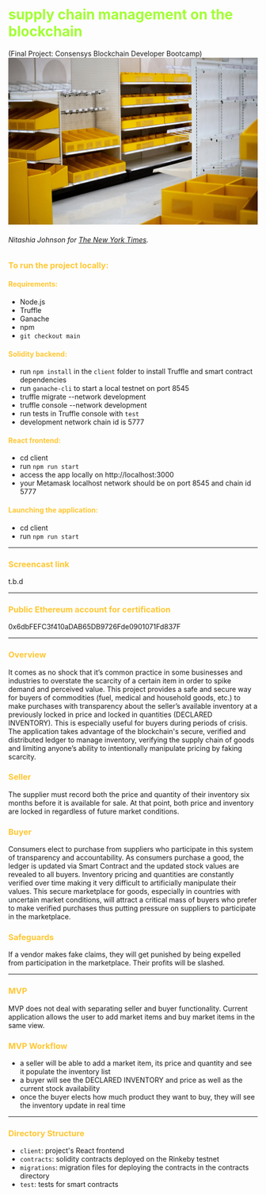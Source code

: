 
**<h1 style="color:#A2FF33">supply chain management on the blockchain</h1>**
(Final Project: Consensys Blockchain Developer Bootcamp)<br>
<img src="assets/00Shortages-1-superJumbo.jpeg" alt="Empty Shelves at Target" width="700"/><em><h6>Nitashia Johnson for [The New York Times](https://www.nytimes.com/2021/06/01/business/coronavirus-global-shortages.html). </h6></em> 



**<h3 style="color:#FFC733">To run the project locally:</h3>** 

**<h4 style="color:#FFC733">Requirements:</h4>** 
- Node.js 
- Truffle 
- Ganache
- npm
- ```git checkout main```

**<h4 style="color:#FFC733">Solidity backend:</h4>** 
- run ```npm install``` in the ```client``` folder to install Truffle and smart contract dependencies
- run ```ganache-cli``` to start a local testnet on port 8545 
- truffle migrate --network development
- truffle console --network development
- run tests in Truffle console with ```test```
- development network chain id is 5777

**<h4 style="color:#FFC733">React frontend:</h4>** 
- cd client
- run ```npm run start```
- access the app locally on http://localhost:3000
- your Metamask localhost network should be on port 8545 and chain id 5777

**<h4 style="color:#FFC733">Launching the application:</h4>** 
- cd client
- run ```npm run start```
---

**<h3 style="color:#FFC733">Screencast link</h3>** 
t.b.d

---

**<h3 style="color:#FFC733">Public Ethereum account for certification</h3>** 
0x6dbFEFC3f410aDAB65DB9726Fde0901071Fd837F

---

**<h3 style="color:#FFC733">Overview</h3>** 
It comes as no shock that it’s common practice in some businesses and industries to overstate the scarcity of a certain item in order to spike demand and perceived value. This project provides a safe and secure way for buyers of commodities (fuel, medical and household goods, etc.) to make purchases with transparency about the seller’s available inventory at a previously locked in price and locked in quantities (DECLARED INVENTORY). This is especially useful for buyers during periods of crisis. The application takes  advantage of the blockchain's secure, verified and distributed ledger to manage inventory, verifying the supply chain of goods and limiting anyone’s ability to intentionally manipulate pricing by faking scarcity.       

**<h3 style="color:#FFC733">Seller</h3>** 
The supplier must record both the price and quantity of their inventory six months before it is available for sale. At that point, both price and inventory are locked in regardless of future market conditions. 


**<h3 style="color:#FFC733">Buyer</h3>** 
Consumers elect to purchase from suppliers who participate in this system of transparency and accountability. As consumers purchase a good, the ledger is updated via Smart Contract and the updated stock values are revealed to all buyers. Inventory pricing and quantities are constantly verified over time making it very difficult to artificially manipulate their values. This secure marketplace for goods, especially in countries with uncertain market conditions, will attract a critical mass of buyers who prefer to make verified purchases thus putting pressure on suppliers to participate in the marketplace.   

**<h3 style="color:#FFC733">Safeguards</h3>** 
If a vendor makes fake claims, they will get punished by being expelled from participation in the marketplace. Their profits will be slashed.   

---
**<h3 style="color:#FFC733">MVP</h3>** 
MVP does not deal with separating seller and buyer functionality. Current application allows the user to add market items and buy market items in the same view.   

**<h3 style="color:#FFC733">MVP Workflow</h3>** 
- a seller will be able to add a market item, its price and quantity and see it populate the inventory list
- a buyer will see the DECLARED INVENTORY and price as well as the current stock availability 
- once the buyer elects how much product they want to buy, they will see the inventory update in real time
---

**<h3 style="color:#FFC733">Directory Structure</h3>** 
- ``client``: project's React frontend
- ``contracts``: solidity contracts deployed on the Rinkeby testnet
- ``migrations``: migration files for deploying the contracts in the contracts directory 
- ``test``: tests for smart contracts
<p>&nbsp;</p> 






